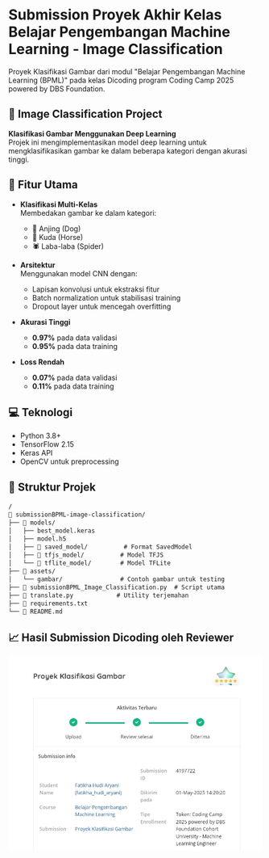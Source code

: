 # Submission Proyek Akhir Kelas Belajar Pengembangan Machine Learning - Image Classification
Proyek Klasifikasi Gambar dari modul "Belajar Pengembangan Machine Learning (BPML)" pada kelas Dicoding program Coding Camp 2025 powered by DBS Foundation.

## 📸 Image Classification Project

**Klasifikasi Gambar Menggunakan Deep Learning**  
Projek ini mengimplementasikan model deep learning untuk mengklasifikasikan gambar ke dalam beberapa kategori dengan akurasi tinggi.

## 🚀 Fitur Utama
- **Klasifikasi Multi-Kelas**  
  Membedakan gambar ke dalam kategori: 
  - 🐶 Anjing (Dog)
  - 🐴 Kuda (Horse)
  - 🕷️ Laba-laba (Spider)

- **Arsitektur**  
  Menggunakan model CNN dengan:
  - Lapisan konvolusi untuk ekstraksi fitur
  - Batch normalization untuk stabilisasi training
  - Dropout layer untuk mencegah overfitting

- **Akurasi Tinggi**  
  - **0.97%** pada data validasi
  - **0.95%** pada data training

- **Loss Rendah**  
  - **0.07%** pada data validasi
  - **0.11%** pada data training

## 💻 Teknologi
- Python 3.8+
- TensorFlow 2.15
- Keras API
- OpenCV untuk preprocessing

## 📂 Struktur Projek
```
/
📁 submissionBPML-image-classification/
├── 📁 models/
│   ├── best_model.keras
│   ├── model.h5
│   ├── 📁 saved_model/          # Format SavedModel
│   ├── 📁 tfjs_model/          # Model TFJS
│   └── 📁 tflite_model/        # Model TFLite
├── 📁 assets/
│   └── gambar/                # Contoh gambar untuk testing
├── 📄 submissionBPML_Image_Classification.py  # Script utama
├── 📄 translate.py            # Utility terjemahan
├── 📄 requirements.txt
└── 📄 README.md
```

## 📈 Hasil Submission Dicoding oleh Reviewer
![Hasil Submission](gambar/hasil_submission.jpg)
